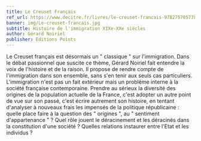 ```yaml
---
title: Le Creuset Français
ref_url: https://www.decitre.fr/livres/le-creuset-francais-9782757857786.html#resume
banner: img/Le-creuset-francais.jpg
subtitle: Histoire de l'immigration XIXe-XXe siècles
author: Gérard Noiriel
publisher: Editions Points
---
```


Le Creuset français est désormais un " classique " sur l'immigration. Dans le débat passionnel que suscite ce thème, Gérard Noiriel fait entendre la voix de l'histoire et de la raison. Il propose de rendre compte de l'immigration dans son ensemble, sans s'en tenir aux seuls cas particuliers. L'immigration n'est pas un fait extérieur mais un problème interne à la société française contemporaine. Prendre au sérieux la diversité des origines de la population actuelle de la France, c'est adopter un autre point de vue sur son passé, c'est écrire autrement son histoire, en tentant d'analyser à nouveaux frais les impensés de la politique républicaine : quelle place faire à la question des " origines ", au " sentiment d'appartenance " ? Quel rôle jouent le déracinement et les déracinés dans la constitution d'une société ? Quelles relations instaurer entre l'Etat et les individus ?